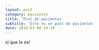 ```yaml
---
layout: post
category: pacientes
title: 'Post de pacientes'
subtitle: 'Este es un post de pacientes'
date: 2018-03-08 14:28
---
```


si que lo es!
